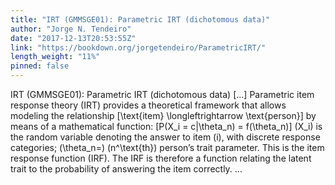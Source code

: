 ```yaml
---
title: "IRT (GMMSGE01): Parametric IRT (dichotomous data)"
author: "Jorge N. Tendeiro"
date: "2017-12-13T20:53:55Z"
link: "https://bookdown.org/jorgetendeiro/ParametricIRT/"
length_weight: "11%"
pinned: false
---
```


IRT (GMMSGE01): Parametric IRT (dichotomous data) [...] Parametric item response theory (IRT) provides a theoretical framework that allows modeling the relationship \[\text{item} \longleftrightarrow \text{person}\] by means of a mathematical function: \[P(X_i = c|\theta_n) = f(\theta_n)\] \(X_i\) is the random variable denoting the answer to item \(i\), with discrete response categories; \(\theta_n=\) \(n^\text{th}\) person’s trait parameter. This is the item response function (IRF). The IRF is therefore a function relating the latent trait to the probability of answering the item correctly. ...
